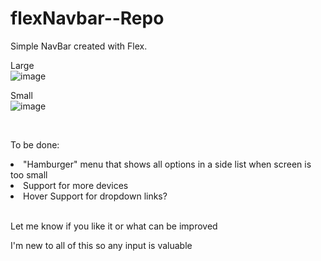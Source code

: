 # flexNavbar--Repo
 Simple NavBar created with Flex. 
 
Large<br>
 ![image](https://user-images.githubusercontent.com/46825906/175754384-6c69d7d0-1f8c-4aac-ae2d-6790647134b8.png)

Small<br>
![image](https://user-images.githubusercontent.com/46825906/175754400-735cca86-cc93-4d11-b8bb-b56af913eeda.png)


<br>

To be done:
<ui> 
 <li>"Hamburger" menu that shows all options in a side list when screen is too small</li>
 <li>Support for more devices</li>
 <li>Hover Support for dropdown links?</li>
</ui>

<br>

<p>Let me know if you like it or what can be improved</p>
<p>I'm new to all of this so any input is valuable</p>
